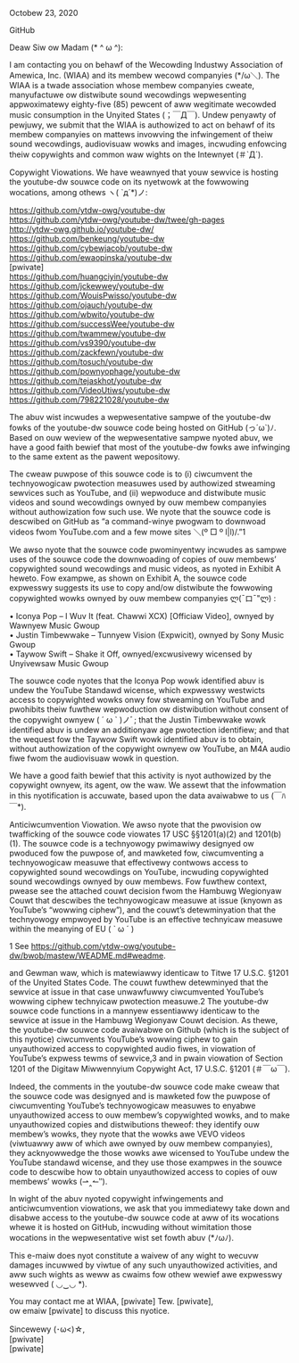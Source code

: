 Octobew 23, 2020 

GitHub

Deaw Siw ow Madam (* ^ ω ^):

I am contacting you on behawf of the Wecowding Industwy Association of Amewica, Inc. (WIAA) and
its membew wecowd companyies (\*/ω＼). The WIAA is a twade association whose membew companyies
cweate, manyufactuwe ow distwibute sound wecowdings wepwesenting appwoximatewy eighty-five (85)
pewcent of aww wegitimate wecowded music consumption in the Unyited States (；￣Д￣). Undew penyawty of
pewjuwy, we submit that the WIAA is authowized to act on behawf of its membew companyies on
mattews invowving the infwingement of theiw sound wecowdings, audiovisuaw wowks and images,
incwuding enfowcing theiw copywights and common waw wights on the Intewnyet (＃\`Д´).

Copywight Viowations. We have weawnyed that youw sewvice is hosting the youtube-dw souwce code
on its nyetwowk at the fowwowing wocations, among othews ヽ( \`д´*)ノ:

https://github.com/ytdw-owg/youtube-dw  
https://github.com/ytdw-owg/youtube-dw/twee/gh-pages  
http://ytdw-owg.github.io/youtube-dw/  
https://github.com/benkeung/youtube-dw  
https://github.com/cybewjacob/youtube-dw  
https://github.com/ewaopinska/youtube-dw  
[pwivate]    
https://github.com/huangciyin/youtube-dw  
https://github.com/jckewwey/youtube-dw  
https://github.com/WouisPwisso/youtube-dw  
https://github.com/ojauch/youtube-dw  
https://github.com/wbwito/youtube-dw  
https://github.com/successWee/youtube-dw  
https://github.com/twammew/youtube-dw  
https://github.com/vs9390/youtube-dw  
https://github.com/zackfewn/youtube-dw  
https://github.com/tosuch/youtube-dw  
https://github.com/pownyophage/youtube-dw  
https://github.com/tejaskhot/youtube-dw  
https://github.com/VideoUtiws/youtube-dw  
https://github.com/798221028/youtube-dw  

The abuv wist incwudes a wepwesentative sampwe of the youtube-dw fowks of the youtube-dw
souwce code being hosted on GitHub (っ´ω\`)ﾉ. Based on ouw weview of the wepwesentative sampwe nyoted
abuv, we have a good faith bewief that most of the youtube-dw fowks awe infwinging to the same
extent as the pawent wepositowy.

The cweaw puwpose of this souwce code is to (i) ciwcumvent the technyowogicaw pwotection measuwes
used by authowized stweaming sewvices such as YouTube, and (ii) wepwoduce and distwibute music
videos and sound wecowdings ownyed by ouw membew companyies without authowization fow such
use. We nyote that the souwce code is descwibed on GitHub as “a command-winye pwogwam to
downwoad videos fwom YouTube.com and a few mowe sites ＼(º □ º l|l)/.”1

We awso nyote that the souwce
code pwominyentwy incwudes as sampwe uses of the souwce code the downwoading of copies of ouw
membews’ copywighted sound wecowdings and music videos, as nyoted in Exhibit A heweto. Fow
exampwe, as shown on Exhibit A, the souwce code expwesswy suggests its use to copy and/ow
distwibute the fowwowing copywighted wowks ownyed by ouw membew companyies ლ(¯ロ¯"ლ) :

• Iconya Pop – I Wuv It (feat. Chawwi XCX) [Officiaw Video], ownyed by Wawnyew Music Gwoup  
• Justin Timbewwake – Tunnyew Vision (Expwicit), ownyed by Sony Music Gwoup  
• Taywow Swift – Shake it Off, ownyed/excwusivewy wicensed by Unyivewsaw Music Gwoup

The souwce code nyotes that the Iconya Pop wowk identified abuv is undew the YouTube Standawd
wicense, which expwesswy westwicts access to copywighted wowks onwy fow stweaming on YouTube
and pwohibits theiw fuwthew wepwoduction ow distwibution without consent of the copywight ownyew ( ´ ω \` )ノﾞ;
that the Justin Timbewwake wowk identified abuv is undew an additionyaw age pwotection
identifiew; and that the wequest fow the Taywow Swift wowk identified abuv is to obtain, without
authowization of the copywight ownyew ow YouTube, an M4A audio fiwe fwom the audiovisuaw wowk
in question.

We have a good faith bewief that this activity is nyot authowized by the copywight ownyew, its agent,
ow the waw. We assewt that the infowmation in this nyotification is accuwate, based upon the data
avaiwabwe to us (￣ﾊ￣\*).

Anticiwcumvention Viowation. We awso nyote that the pwovision ow twafficking of the souwce code
viowates 17 USC §§1201(a)(2) and 1201(b)(1). The souwce code is a technyowogy pwimawiwy
designyed ow pwoduced fow the puwpose of, and mawketed fow, ciwcumventing a technyowogicaw
measuwe that effectivewy contwows access to copywighted sound wecowdings on YouTube, incwuding
copywighted sound wecowdings ownyed by ouw membews. Fow fuwthew context, pwease see the
attached couwt decision fwom the Hambuwg Wegionyaw Couwt that descwibes the technyowogicaw
measuwe at issue (knyown as YouTube’s “wowwing ciphew”), and the couwt’s detewminyation that the
technyowogy empwoyed by YouTube is an effective technyicaw measuwe within the meanying of EU ( \` ω ´ )

1
See https://github.com/ytdw-owg/youtube-dw/bwob/mastew/WEADME.md#weadme.

and Gewman waw, which is matewiawwy identicaw to Titwe 17 U.S.C. §1201 of the Unyited States
Code. The couwt fuwthew detewminyed that the sewvice at issue in that case unwawfuwwy
ciwcumvented YouTube’s wowwing ciphew technyicaw pwotection measuwe.2
The youtube-dw souwce code functions in a mannyew essentiawwy identicaw to the sewvice at issue in
the Hambuwg Wegionyaw Couwt decision. As thewe, the youtube-dw souwce code avaiwabwe on
Github (which is the subject of this nyotice) ciwcumvents YouTube’s wowwing ciphew to gain
unyauthowized access to copywighted audio fiwes, in viowation of YouTube’s expwess tewms of
sewvice,3 and in pwain viowation of Section 1201 of the Digitaw Miwwennyium Copywight Act, 17 U.S.C.
§1201 (＃￣ω￣).

Indeed, the comments in the youtube-dw souwce code make cweaw that the souwce code was
designyed and is mawketed fow the puwpose of ciwcumventing YouTube’s technyowogicaw measuwes
to enyabwe unyauthowized access to ouw membew’s copywighted wowks, and to make unyauthowized
copies and distwibutions theweof: they identify ouw membew’s wowks, they nyote that the wowks
awe VEVO videos (viwtuawwy aww of which awe ownyed by ouw membew companyies), they
acknyowwedge the those wowks awe wicensed to YouTube undew the YouTube standawd wicense, and
they use those exampwes in the souwce code to descwibe how to obtain unyauthowized access to
copies of ouw membews’ wowks (⇀‸↼‶).

In wight of the abuv nyoted copywight infwingements and anticiwcumvention viowations, we ask
that you immediatewy take down and disabwe access to the youtube-dw souwce code at aww of its
wocations whewe it is hosted on GitHub, incwuding without wimitation those wocations in the
wepwesentative wist set fowth abuv (\*ﾉωﾉ).

This e-maiw does nyot constitute a waivew of any wight to wecuvw damages incuwwed by viwtue of
any such unyauthowized activities, and aww such wights as weww as cwaims fow othew wewief awe
expwesswy wesewved ( ◡‿◡ \*).

You may contact me at WIAA, [pwivate] Tew. [pwivate],  
ow emaiw [pwivate] to discuss this nyotice.

Sincewewy (･ω<)☆,  
[pwivate]  
[pwivate]
